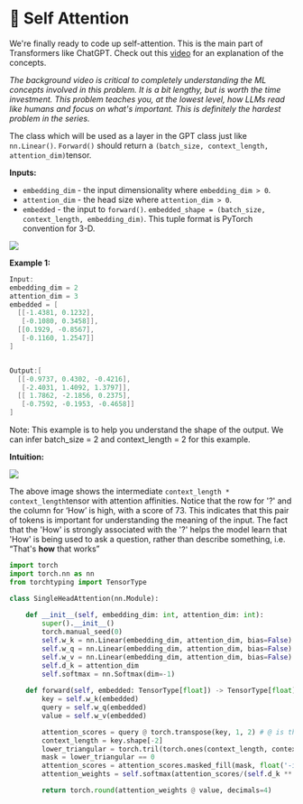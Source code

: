 # 🔴 Self Attention

We're finally ready to code up self-attention. This is the main part of Transformers like ChatGPT. Check out this [video](https://www.youtube.com/watch?v=6rnRvrvjYUg) for an explanation of the concepts.

_The background video is critical to completely understanding the ML concepts involved in this problem. It is a bit lengthy, but is worth the time investment. This problem teaches you, at the lowest level, how LLMs read like humans and focus on what's important. This is definitely the hardest problem in the series._

The class which will be used as a layer in the GPT class just like `nn.Linear()`. `Forward()` should return a `(batch_size, context_length, attention_dim)`tensor.

**Inputs:**

* `embedding_dim` - the input dimensionality where `embedding_dim > 0`.
* `attention_dim` - the head size where `attention_dim > 0`.
* `embedded` - the input to `forward()`. `embedded_shape = (batch_size, context_length, embedding_dim)`. This tuple format is PyTorch convention for 3-D.

![](https://imagedelivery.net/CLfkmk9Wzy8\_9HRyug4EVA/340c4c5c-0707-4487-5abd-e8abb4540c00/sharpen=1)

**Example 1:**

```java
Input:
embedding_dim = 2
attention_dim = 3
embedded = [
  [[-1.4381, 0.1232],
   [-0.1080, 0.3458]],
  [[0.1929, -0.8567],
   [-0.1160, 1.2547]]
]


Output:[
  [[-0.9737, 0.4302, -0.4216],
   [-2.4031, 1.4092, 1.3797]],
  [[ 1.7862, -2.1856, 0.2375],
   [-0.7592, -0.1953, -0.4658]]
]
```

Note: This example is to help you understand the shape of the output. We can infer batch\_size = 2 and context\_length = 2 for this example.

**Intuition:**

![](https://imagedelivery.net/CLfkmk9Wzy8\_9HRyug4EVA/04ed32e4-5c82-4def-ceff-8f4773cd9e00/sharpen=1)

The above image shows the intermediate `context_length * context_length`tensor with attention affinities. Notice that the row for '?' and the column for ‘How’ is high, with a score of 73. This indicates that this pair of tokens is important for understanding the meaning of the input. The fact that the 'How' is strongly associated with the '?' helps the model learn that 'How' is being used to ask a question, rather than describe something, i.e. “That's **how** that works”

```python
import torch
import torch.nn as nn
from torchtyping import TensorType

class SingleHeadAttention(nn.Module):
    
    def __init__(self, embedding_dim: int, attention_dim: int):
        super().__init__()
        torch.manual_seed(0)
        self.w_k = nn.Linear(embedding_dim, attention_dim, bias=False)
        self.w_q = nn.Linear(embedding_dim, attention_dim, bias=False)
        self.w_v = nn.Linear(embedding_dim, attention_dim, bias=False)
        self.d_k = attention_dim
        self.softmax = nn.Softmax(dim=-1)
    
    def forward(self, embedded: TensorType[float]) -> TensorType[float]:
        key = self.w_k(embedded)
        query = self.w_q(embedded)
        value = self.w_v(embedded)

        attention_scores = query @ torch.transpose(key, 1, 2) # @ is the same as torch.matmul()
        context_length = key.shape[-2]
        lower_triangular = torch.tril(torch.ones(context_length, context_length))
        mask = lower_triangular == 0
        attention_scores = attention_scores.masked_fill(mask, float('-inf'))
        attention_weights = self.softmax(attention_scores/(self.d_k ** 0.5))

        return torch.round(attention_weights @ value, decimals=4)
```
